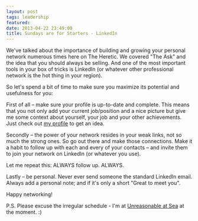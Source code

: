 ```yaml
---
layout: post
tags: leadership
featured: 
date: 2013-04-22 23:49:00
title: Sundays are for Starters - LinkedIn
---
```

We've talked about the importance of building and growing your personal network numerous times here on The Heretic. We covered "The Ask" and the idea that you should always be selling. And one of the most important tools in your box of tricks is LinkedIn (or whatever other professional network is the hot thing in your region).

So let's spend a bit of time to make sure you maximize its potential and usefulness for you:

First of all – make sure your profile is up-to-date and complete. This means that you not only add your current job/position and a nice picture but give me some context about yourself, your job and your other achievements. Just check out [my profile](http://www.linkedin.com/in/pfinette) to get an idea.

Secondly – the power of your network resides in your weak links, not so much the strong ones. So go out there and make those connections. Make it a habit to follow up with each and every of your contacts – and invite them to join your network on LinkedIn (or whatever you use).

Let me repeat this: ALWAYS follow up. ALWAYS.

Lastly – be personal. Never ever send someone the standard LinkedIn email. Always add a personal note; and if it's only a short "Great to meet you".

Happy networking!

P.S. Please excuse the irregular schedule - I'm at [Unreasonable at Sea](http://theheretic.me/2013/04/17/unreasonably-excited) at the moment. :)